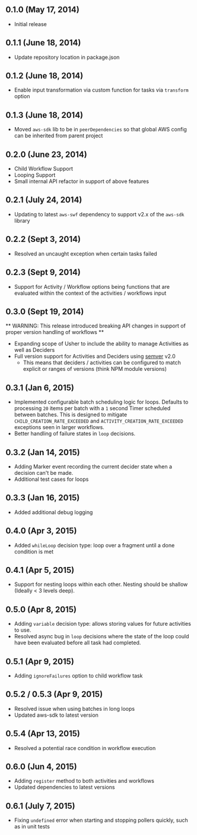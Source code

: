 ## 0.1.0 (May 17, 2014)

+ Initial release

## 0.1.1 (June 18, 2014)

+ Update repository location in package.json

## 0.1.2 (June 18, 2014)

+ Enable input transformation via custom function for tasks via `transform` option

## 0.1.3 (June 18, 2014)

+ Moved `aws-sdk` lib to be in `peerDependencies` so that global AWS config can be inherited from parent project

## 0.2.0 (June 23, 2014)

+ Child Workflow Support
+ Looping Support
+ Small internal API refactor in support of above features

## 0.2.1 (July 24, 2014)

+ Updating to latest `aws-swf` dependency to support v2.x of the `aws-sdk` library

## 0.2.2 (Sept 3, 2014)

+ Resolved an uncaught exception when certain tasks failed

## 0.2.3 (Sept 9, 2014)

+ Support for Activity / Workflow options being functions that are evaluated within the context of the activities / workflows input

## 0.3.0 (Sept 19, 2014)

** WARNING: This release introduced breaking API changes in support of proper version handling of workflows **

+ Expanding scope of Usher to include the ability to manage Activities as well as Deciders
+ Full version support for Activities and Deciders using [semver](http://semver.org/) v2.0
  + This means that deciders / activities can be configured to match explicit or ranges of versions (think NPM module versions)

## 0.3.1 (Jan 6, 2015)

+ Implemented configurable batch scheduling logic for loops. Defaults to processing `20` items per batch with a `1` second Timer scheduled between batches. This is designed to mitigate `CHILD_CREATION_RATE_EXCEEDED` and `ACTIVITY_CREATION_RATE_EXCEEDED` exceptions seen in larger workflows.
+ Better handling of failure states in `loop` decisions.

## 0.3.2 (Jan 14, 2015)

+ Adding Marker event recording the current decider state when a decision can't be made.
+ Additional test cases for loops

## 0.3.3 (Jan 16, 2015)

+ Added additional debug logging

## 0.4.0 (Apr 3, 2015)

+ Added `whileLoop` decision type: loop over a fragment until a done condition is met

## 0.4.1 (Apr 5, 2015)

+ Support for nesting loops within each other. Nesting should be shallow (Ideally < 3 levels deep).

## 0.5.0 (Apr 8, 2015)

+ Adding `variable` decision type: allows storing values for future activities to use.
+ Resolved async bug in `loop` decisions where the state of the loop could have been evaluated before all task had completed.

## 0.5.1 (Apr 9, 2015)

+ Adding `ignoreFailures` option to child workflow task

## 0.5.2 / 0.5.3 (Apr 9, 2015)

+ Resolved issue when using batches in long loops
+ Updated aws-sdk to latest version

## 0.5.4 (Apr 13, 2015)

+ Resolved a potential race condition in workflow execution

## 0.6.0 (Jun 4, 2015)

+ Adding `register` method to both activities and workflows
+ Updated dependencies to latest versions

## 0.6.1 (July 7, 2015)

+ Fixing `undefined` error when starting and stopping pollers quickly, such as in unit tests
